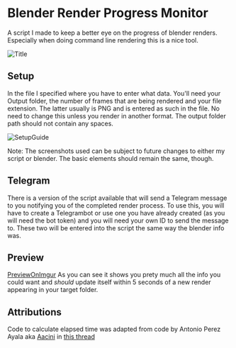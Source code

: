 # Blender Render Progress Monitor
A script I made to keep a better eye on the progress of blender renders. Especially when doing command line rendering this is a nice tool.

![Title](https://i.imgur.com/MngMXRl.png)

## Setup
In the file I specified where you have to enter what data. You'll need your Output folder, the number of frames that are being rendered and your file extension. The latter usually is PNG and is entered as such in the file. No need to change this unless you render in another format. The output folder path should not contain any spaces.

![SetupGuide](https://i.imgur.com/8yzSnWc.png)

Note: The screenshots used can be subject to future changes to either my script or blender. The basic elements should remain the same, though.

## Telegram
There is a version of the script available that will send a Telegram message to you notifying you of the completed render process.
To use this, you will have to create a Telegrambot or use one you have already created (as you will need the bot token) and you will need your own ID to send the message to. These two will be entered into the script the same way the blender info was.

## Preview
[PreviewOnImgur](https://imgur.com/8oiKa7D)
As you can see it shows you prety much all the info you could want and *should* update itself within 5 seconds of a new render appearing in your target folder.

## Attributions
Code to calculate elapsed time was adapted from code by Antonio Perez Ayala aka [Aacini](https://stackoverflow.com/users/778560/aacini) in [this thread](https://stackoverflow.com/questions/51082845/calculate-a-duration-between-two-dates-dd-mm-yyyy-hhmmss-in-batch-file)
